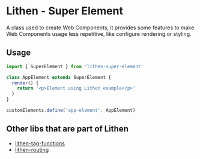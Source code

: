 # Lithen - Super Element

A class used to create Web Components, it provides some features to make Web Components usage less repetitive, like configure rendering or styling.

## Usage
```ts
import { SuperElement } from 'lithen-super-element'

class AppElement extends SuperElement {
  render() {
    return '<p>Element using Lithen example</p>'
  }
}

customElements.define('app-element', AppElement)
```

## Other libs that are part of Lithen
- [lithen-tag-functions]()
- [lithen-routing]()
